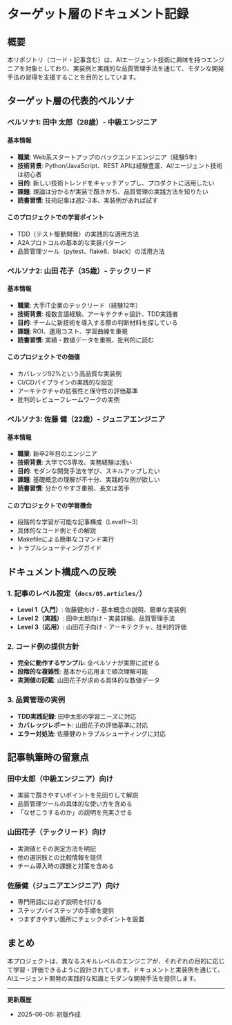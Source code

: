 # ターゲット層のドキュメント記録

## 概要
本リポジトリ（コード・記事含む）は、AIエージェント技術に興味を持つエンジニアを対象としており、実装例と実践的な品質管理手法を通じて、モダンな開発手法の習得を支援することを目的としています。

## ターゲット層の代表的ペルソナ

### ペルソナ1: 田中 太郎（28歳）- 中級エンジニア

#### 基本情報
- **職業**: Web系スタートアップのバックエンドエンジニア（経験5年）
- **技術背景**: Python/JavaScript、REST APIは経験豊富、AI/エージェント技術は初心者
- **目的**: 新しい技術トレンドをキャッチアップし、プロダクトに活用したい
- **課題**: 理論は分かるが実装で躓きがち、品質管理の実践方法を知りたい
- **読書習慣**: 技術記事は週2-3本、実装例があれば試す

#### このプロジェクトでの学習ポイント
- TDD（テスト駆動開発）の実践的な適用方法
- A2Aプロトコルの基本的な実装パターン
- 品質管理ツール（pytest、flake8、black）の活用方法

### ペルソナ2: 山田 花子（35歳）- テックリード

#### 基本情報
- **職業**: 大手IT企業のテックリード（経験12年）
- **技術背景**: 複数言語経験、アーキテクチャ設計、TDD実践者
- **目的**: チームに新技術を導入する際の判断材料を探している
- **課題**: ROI、運用コスト、学習曲線を重視
- **読書習慣**: 実績・数値データを重視、批判的に読む

#### このプロジェクトでの価値
- カバレッジ92%という高品質な実装例
- CI/CDパイプラインの実践的な設定
- アーキテクチャの拡張性と保守性の評価基準
- 批判的レビューフレームワークの実例

### ペルソナ3: 佐藤 健（22歳）- ジュニアエンジニア

#### 基本情報
- **職業**: 新卒2年目のエンジニア
- **技術背景**: 大学でCS専攻、実務経験は浅い
- **目的**: モダンな開発手法を学び、スキルアップしたい
- **課題**: 基礎概念の理解が不十分、実践的な例が欲しい
- **読書習慣**: 分かりやすさ重視、長文は苦手

#### このプロジェクトでの学習機会
- 段階的な学習が可能な記事構成（Level1〜3）
- 具体的なコード例とその解説
- Makefileによる簡単なコマンド実行
- トラブルシューティングガイド

## ドキュメント構成への反映

### 1. 記事のレベル設定（`docs/05.articles/`）
- **Level 1（入門）**: 佐藤健向け - 基本概念の説明、簡単な実装例
- **Level 2（実践）**: 田中太郎向け - 実装詳細、品質管理手法
- **Level 3（応用）**: 山田花子向け - アーキテクチャ、批判的評価

### 2. コード例の提供方針
- **完全に動作するサンプル**: 全ペルソナが実際に試せる
- **段階的な複雑性**: 基本から応用まで順次理解可能
- **実測値の記載**: 山田花子が求める具体的な数値データ

### 3. 品質管理の実例
- **TDD実践記録**: 田中太郎の学習ニーズに対応
- **カバレッジレポート**: 山田花子の評価基準に対応
- **エラー対処法**: 佐藤健のトラブルシューティングに対応

## 記事執筆時の留意点

### 田中太郎（中級エンジニア）向け
- 実装で躓きやすいポイントを先回りして解説
- 品質管理ツールの具体的な使い方を含める
- 「なぜこうするのか」の説明を充実させる

### 山田花子（テックリード）向け
- 実測値とその測定方法を明記
- 他の選択肢との比較情報を提供
- チーム導入時の課題と対策を含める

### 佐藤健（ジュニアエンジニア）向け
- 専門用語には必ず説明を付ける
- ステップバイステップの手順を提供
- つまずきやすい箇所にチェックポイントを設置

## まとめ

本プロジェクトは、異なるスキルレベルのエンジニアが、それぞれの目的に応じて学習・評価できるように設計されています。ドキュメントと実装例を通じて、AIエージェント開発の実践的な知識とモダンな開発手法を提供します。

---

**更新履歴**
- 2025-06-06: 初版作成
